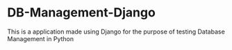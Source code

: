 # DB-Management-Django
This is a application made using Django for the purpose of testing Database Management in Python
